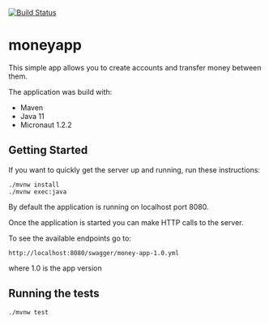 [![Build Status](https://travis-ci.com/kuba-04/moneyapp.svg?branch=master)](https://travis-ci.com/kuba-04/moneyapp)

# moneyapp

This simple app allows you to create accounts and transfer money between them.

The application was build with:
- Maven
- Java 11
- Micronaut 1.2.2

## Getting Started

If you want to quickly get the server up and running, run these instructions:
```
./mvnw install
./mvnw exec:java
```
By default the application is running on localhost port 8080.

Once the application is started you can make HTTP calls to the server.

To see the available endpoints go to:
```
http://localhost:8080/swagger/money-app-1.0.yml
```
where 1.0 is the app version

## Running the tests

```
./mvnw test
```
